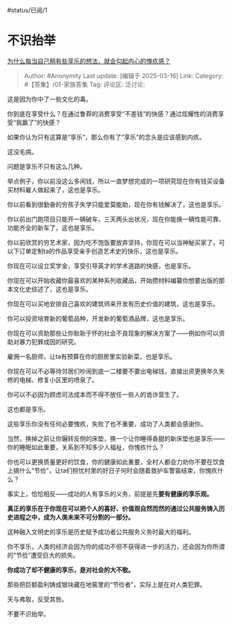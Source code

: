 #status/已阅/1 

# 不识抬举
[为什么每当自己稍有些享乐的想法，就会勾起内心的愧疚感？](https://www.zhihu.com/question/14669257149/answer/125583825267)

> Author: #Anonymity
> Last update: [编辑于 2025-03-16]
> Link:
> Category: #【答集】/01-家族答集 
> Tag: 
> 评论区:
> 泛讨论:

这是因为你中了一些文化的毒。

你到底在享受什么？在通过鲁莽的消费享受“不差钱”的快感？通过炫耀性的消费享受“我赢了”的快感？

如果你认为只有这算是“享乐”，那么你有了“享乐”的念头是应该感到内疚。

这没毛病。

  

问题是享乐不只有这么几种。

举点例子，你以前没这么多闲钱，所以一直梦想完成的一项研究现在你有钱买设备买材料雇人做起来了，这也是享乐。

你以前看到很勤奋的穷孩子失学只能爱莫能助，现在你有钱解决了，这也是享乐。

你以前出门跑项目只能开一辆破车，三天两头出状况，现在你能换一辆性能可靠、功能齐全的新车了，这也是享乐。

你以前欣赏的穷艺术家，因为吃不饱饭要放弃坚持，你现在可以当神秘买家了，可以下订单定制ta的作品享受亲手创造艺术史的快乐，这也是享乐。

你现在可以设立奖学金，享受引导英才的学术道路的快感，也是享乐。

你现在可以开始收藏你最喜欢的某种系列收藏品，开始攒材料编纂你想要出版的那本文化史综述了，这也是享乐。

你现在可以买地安排自己喜欢的建筑师来开发有历史价值的建筑，这也是享乐。

你可以投资培育新的葡萄品种，开发新的葡萄酒品牌，这也是享乐。

你现在可以资助那些让你耿耿于怀的社会不良现象的解决方案了——例如你可以资助对暴力犯罪成因的研究。

雇佣一名厨师，让ta有预算在你的厨房里实验新菜，也是享乐。

你现在可以不必等待邻居们吵闹到底一二楼要不要出电梯钱，直接出资更换年久失修的电梯、修复小区里的喷泉了。

你可以不必因为顾虑司法成本而不得不放任一些人的诡诈营生了。

这也都是享乐。

这些享乐你没有任何必要愧疚，失败了也不重要，成功了人类都会感谢你。

当然，换掉之前让你辗转反侧的床垫，换一个让你睡得香甜的新床垫也是享乐——你的睡眠如此重要，关系到不知多少人福祉，你愧疚什么？

你也可以更换质量更好的饮食，你的健康如此重要，全村人都会力劝你不要在饮食上搞什么“节俭”，让ta们担忧村里的好日子何时会随着救护车警笛结束，你愧疚什么？

  

事实上，恰恰相反——成功的人有享乐的义务，前提是先**要有健康的享乐观。**

**真正的享乐在于你现在可以把个人的喜好、价值观自然而然的通过公共服务铸入历史进程之中，成为人类未来不可分割的一部分。**

这种融入文明史的享乐是历史赋予成功者公共服务义务时最大的福利。

你不享乐，人类的经济会因为你的成功不但不获得进一步的活力，还会因为你所谓的“节俭”遭受巨大的损失。

**你成功了却不健康的享乐，是对社会的大不敬。**

那些把巨额盈利铸成银块藏在地窖里的“节俭者”，实际上是在对人类犯罪。

  

天与弗取，反受其咎。

不要不识抬举。
